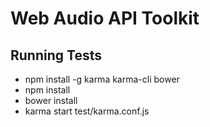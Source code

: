 <h1>Web Audio API Toolkit</h1>
<h2>Running Tests</h2>
<ul>
  <li>npm install -g karma karma-cli bower</li>
  <li>npm install</li>
  <li>bower install</li>
  <li>karma start test/karma.conf.js</li>
</ul>
